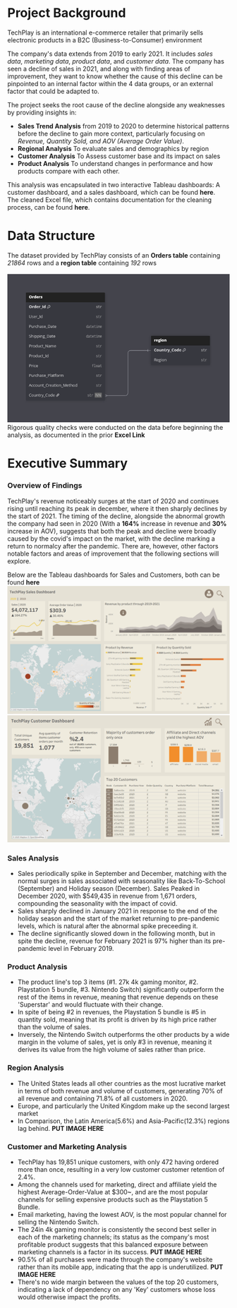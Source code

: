 # Project Background
TechPlay is an international e-commerce retailer that primarily sells electronic products in a B2C (Business-to-Consumer) environment

The company's data extends from 2019 to early 2021. It includes _sales data_, _marketing data_, _product data_, and _customer data_.
The company has seen a decline of sales in 2021, and along with finding areas of improvement, they want to know whether the cause of this decline can be pinpointed to an internal factor within the 4 data groups, or an external factor that could be adapted to.




The project seeks the root cause of the decline alongside any weaknesses by providing insights in:
+ **Sales Trend Analysis** from 2019 to 2020 to determine historical patterns before the decline to gain more context, particularly focusing on _Revenue, Quantity Sold, and AOV (Average Order Value)_.
+ **Regional Analysis** To evaluate sales and demographics by region
+ **Customer Analysis** To Assess customer base and its impact on sales
+ **Product Analysis** To understand changes in performance and how products compare with each other.

This analysis was encapsulated in two interactive Tableau dashboards: A customer dashboard, and a sales dashboard, which can be found **here**.\
The cleaned Excel file, which contains documentation for the cleaning process, can be found **here**.

# Data Structure
The dataset provided by TechPlay consists of an **Orders table** containing _21864_ rows and a **region table** containing _192_ rows\
‎ \
‎ 
![image alt](https://github.com/tamerwe/project/blob/main/dataStructure.png?raw=true)\
Rigorous quality checks were conducted on the data before beginning the analysis, as documented in the prior **Excel Link**

# Executive Summary
### Overview of Findings
TechPlay's revenue noticeably surges at the start of 2020 and continues rising until reaching its peak in december, where it then sharply declines by the start of 2021. The timing of the decline, alongside the abnormal growth the company had seen in 2020 (With a **164%** increase in revenue and **30%** increase in AOV), suggests that both the peak and decline were broadly caused by the covid's impact on the market, with the decline marking a return to normalcy after the pandemic. There are, however, other factors notable factors and areas of improvement that the following sections will explore.

Below are the Tableau dashboards for Sales and Customers, both can be found **here**
![image_alt](https://github.com/tamerwe/project/blob/main/SalesDashboard.png?raw=true)
![image_alt](https://github.com/tamerwe/project/blob/main/CustomerDashboard.png?raw=true)

### Sales Analysis
+ Sales periodically spike in September and December, matching with the normal surges in sales associated with seasonality like Back-To-School (September) and Holiday season (December). Sales Peaked in December 2020, with $549,435 in revenue from 1,671 orders, compounding the seasonality with the impact of covid.
+ Sales sharply declined in January 2021 in response to the end of the holiday season and the start of the market returning to pre-pandemic levels, which is natural after the abnormal spike preceeding it.
+ The decline significantly slowed down in the following month, but in spite the decline, revenue for February 2021 is 97% higher than its pre-pandemic level in February 2019.
### Product Analysis
+ The product line's top 3 items (#1. 27k 4k gaming monitor, #2. Playstation 5 bundle, #3. Nintendo Switch) significantly outperform the rest of the items in revenue, meaning that revenue depends on these 'Superstar' and would fluctuate with their change.
+ In spite of being #2 in revenues, the Playstation 5 bundle is #5 in quantity sold, meaning that its profit is driven by its high price rather than the volume of sales.
+ Inversely, the Nintendo Switch outperforms the other products by a wide margin in the volume of sales, yet is only #3 in revenue, meaning it derives its value from the high volume of sales rather than price.
### Region Analysis
+ The United States leads all other countries as the most lucrative market in terms of both revenue and volume of customers, generating 70% of all revenue and containing 71.8% of all customers in 2020.
+ Europe, and particularly the United Kingdom make up the second largest market
+ In Comparison, the Latin America(5.6%) and Asia-Pacific(12.3%) regions lag behind.
**PUT IMAGE HERE**
### Customer and Marketing Analysis
+ TechPlay has 19,851 unique customers, with only 472 having ordered more than once, resulting in a very low customer customer retention of 2.4%.
+ Among the channels used for marketing, direct and affiliate yield the highest Average-Order-Value at $300~, and are the most popular channels for selling expensive products such as the Playstation 5 Bundle.
+ Email marketing, having the lowest AOV, is the most popular channel for selling the Nintendo Switch.
+ The 24in 4k gaming monitor is consistently the second best seller in each of the marketing channels; its status as the company's most profitable product suggests that this balanced exposure between marketing channels is a factor in its success.
**PUT IMAGE HERE**
+ 90.5% of all purchases were made through the company's website rather than its mobile app, indicating that the app is underutilized.
**PUT IMAGE HERE**
+ There's no wide margin between the values of the top 20 customers, indicating a lack of dependency on any 'Key' customers whose loss would otherwise impact the profits.
